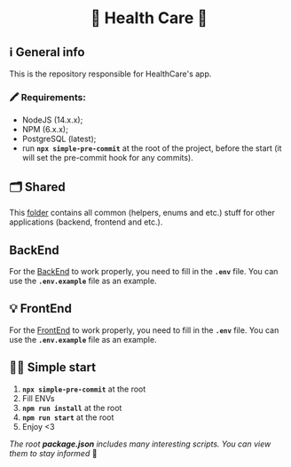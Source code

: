 <h1 align="center">
  🧬 Health Care 🧪
</h1>

## ℹ️ General info

This is the repository responsible for HealthCare's app.
### 🖍 Requirements:

- NodeJS (14.x.x);
- NPM (6.x.x);
- PostgreSQL (latest);
- run **`npx simple-pre-commit`** at the root of the project, before the start (it will set the pre-commit hook for any commits).

## 🗂 Shared

This [folder](./shared) contains all common (helpers, enums and etc.) stuff for other applications (backend, frontend and etc.).

##  BackEnd

For the [BackEnd](./backend) to work properly, you need to fill in the **`.env`** file. You can use the **`.env.example`** file as an example.

## 💡 FrontEnd

For the [FrontEnd](./frontend) to work properly, you need to fill in the **`.env`** file. You can use the **`.env.example`** file as an example.

## 🏃‍♂️ Simple start

1. **`npx simple-pre-commit`** at the root
2. Fill ENVs
3. **`npm run install`** at the root
4. **`npm run start`** at the root
5. Enjoy <3

*The root **package.json** includes many interesting scripts. You can view them to stay informed* 🙌
